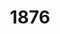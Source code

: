 ---
pid: ch633
title: '1876'
location_transcription: Love Park
coordinates: "[-75.16545954063, 39.954067131907]"
zipcode: 
gen_neighborhood: 
neighborhood: 
outside_phl: 
age: 
age_range: 
instagram: 
image_file_name: ch_633.jpg
proposal_transcription: Centennial Exhibition 1876
topic: History
topic_summary: '0'
type: Other No Form
keywords_other: 
credit: 
image_labels: 
twitter: 
facebook: 
permalink: "/monuments/ch633/"
layout: item-page
---
